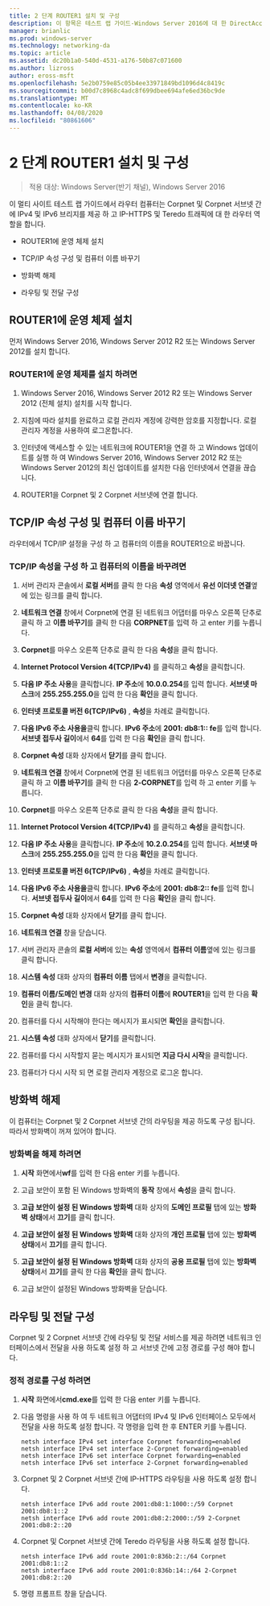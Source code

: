 ```yaml
---
title: 2 단계 ROUTER1 설치 및 구성
description: 이 항목은 테스트 랩 가이드-Windows Server 2016에 대 한 DirectAccess 멀티 사이트 배포 시연의 일부입니다.
manager: brianlic
ms.prod: windows-server
ms.technology: networking-da
ms.topic: article
ms.assetid: dc20b1a0-540d-4531-a176-50b87c071600
ms.author: lizross
author: eross-msft
ms.openlocfilehash: 5e2b0759e85c05b4ee33971849bd1096d4c8419c
ms.sourcegitcommit: b00d7c8968c4adc8f699dbee694afe6ed36bc9de
ms.translationtype: MT
ms.contentlocale: ko-KR
ms.lasthandoff: 04/08/2020
ms.locfileid: "80861606"
---
```

# <a name="step-2-install-and-configure-router1"></a>2 단계 ROUTER1 설치 및 구성

>적용 대상: Windows Server(반기 채널), Windows Server 2016

이 멀티 사이트 테스트 랩 가이드에서 라우터 컴퓨터는 Corpnet 및 Corpnet 서브넷 간에 IPv4 및 IPv6 브리지를 제공 하 고 IP-HTTPS 및 Teredo 트래픽에 대 한 라우터 역할을 합니다.  
  
- ROUTER1에 운영 체제 설치 
  
- TCP/IP 속성 구성 및 컴퓨터 이름 바꾸기  
  
- 방화벽 해제
  
- 라우팅 및 전달 구성
  
## <a name="install-the-operating-system-on-router1"></a>ROUTER1에 운영 체제 설치  
먼저 Windows Server 2016, Windows Server 2012 R2 또는 Windows Server 2012를 설치 합니다.  
  
### <a name="to-install-the-operating-system-on-router1"></a>ROUTER1에 운영 체제를 설치 하려면  
  
1.  Windows Server 2016, Windows Server 2012 R2 또는 Windows Server 2012 (전체 설치) 설치를 시작 합니다.  
  
2.  지침에 따라 설치를 완료하고 로컬 관리자 계정에 강력한 암호를 지정합니다. 로컬 관리자 계정을 사용하여 로그온합니다.  
  
3.  인터넷에 액세스할 수 있는 네트워크에 ROUTER1을 연결 하 고 Windows 업데이트를 실행 하 여 Windows Server 2016, Windows Server 2012 R2 또는 Windows Server 2012의 최신 업데이트를 설치한 다음 인터넷에서 연결을 끊습니다.  
  
4.  ROUTER1을 Corpnet 및 2 Corpnet 서브넷에 연결 합니다.  
  
## <a name="configure-tcpip-properties-and-rename-the-computer"></a>TCP/IP 속성 구성 및 컴퓨터 이름 바꾸기  
라우터에서 TCP/IP 설정을 구성 하 고 컴퓨터의 이름을 ROUTER1으로 바꿉니다.  
  
### <a name="to-configure-tcpip-properties-and-rename-the-computer"></a>TCP/IP 속성을 구성 하 고 컴퓨터의 이름을 바꾸려면  
  
1.  서버 관리자 콘솔에서 **로컬 서버**를 클릭 한 다음 **속성** 영역에서 **유선 이더넷 연결**옆에 있는 링크를 클릭 합니다.  
  
2.  **네트워크 연결** 창에서 Corpnet에 연결 된 네트워크 어댑터를 마우스 오른쪽 단추로 클릭 하 고 **이름 바꾸기**를 클릭 한 다음 **CORPNET**를 입력 하 고 enter 키를 누릅니다.  
  
3.  **Corpnet**를 마우스 오른쪽 단추로 클릭 한 다음 **속성**을 클릭 합니다.  
  
4.  **Internet Protocol Version 4(TCP/IPv4)** 를 클릭하고 **속성**을 클릭합니다.  
  
5.  **다음 IP 주소 사용**을 클릭합니다. **IP 주소**에 **10.0.0.254**를 입력 합니다. **서브넷 마스크**에 **255.255.255.0**을 입력 한 다음 **확인**을 클릭 합니다.  
  
6.  **인터넷 프로토콜 버전 6(TCP/IPv6)** , **속성**을 차례로 클릭합니다.  
  
7.  **다음 IPv6 주소 사용을**클릭 합니다. **IPv6 주소**에 **2001: db8:1:: fe**를 입력 합니다. **서브넷 접두사 길이**에서 **64**를 입력 한 다음 **확인**을 클릭 합니다.  
  
8.  **Corpnet 속성** 대화 상자에서 **닫기**를 클릭 합니다.  
  
9. **네트워크 연결** 창에서 Corpnet에 연결 된 네트워크 어댑터를 마우스 오른쪽 단추로 클릭 하 고 **이름 바꾸기**를 클릭 한 다음 **2-CORPNET**를 입력 하 고 enter 키를 누릅니다.  
  
10. **Corpnet**를 마우스 오른쪽 단추로 클릭 한 다음 **속성**을 클릭 합니다.  
  
11. **Internet Protocol Version 4(TCP/IPv4)** 를 클릭하고 **속성**을 클릭합니다.  
  
12. **다음 IP 주소 사용**을 클릭합니다. **IP 주소**에 **10.2.0.254**를 입력 합니다. **서브넷 마스크**에 **255.255.255.0**을 입력 한 다음 **확인**을 클릭 합니다.  
  
13. **인터넷 프로토콜 버전 6(TCP/IPv6)** , **속성**을 차례로 클릭합니다.  
  
14. **다음 IPv6 주소 사용을**클릭 합니다. **IPv6 주소**에 **2001: db8:2:: fe**를 입력 합니다. **서브넷 접두사 길이**에서 **64**를 입력 한 다음 **확인**을 클릭 합니다.  
  
15. **Corpnet 속성** 대화 상자에서 **닫기**를 클릭 합니다.  
  
16. **네트워크 연결** 창을 닫습니다.  
  
17. 서버 관리자 콘솔의 **로컬 서버**에 있는 **속성** 영역에서 **컴퓨터 이름**옆에 있는 링크를 클릭 합니다.  
  
18. **시스템 속성** 대화 상자의 **컴퓨터 이름** 탭에서 **변경**을 클릭합니다.  
  
19. **컴퓨터 이름/도메인 변경** 대화 상자의 **컴퓨터 이름**에 **ROUTER1**을 입력 한 다음 **확인**을 클릭 합니다.  
  
20. 컴퓨터를 다시 시작해야 한다는 메시지가 표시되면 **확인**을 클릭합니다.  
  
21. **시스템 속성** 대화 상자에서 **닫기**를 클릭합니다.  
  
22. 컴퓨터를 다시 시작할지 묻는 메시지가 표시되면 **지금 다시 시작**을 클릭합니다.  
  
23. 컴퓨터가 다시 시작 되 면 로컬 관리자 계정으로 로그온 합니다.  
  
## <a name="turn-off-the-firewall"></a>방화벽 해제  
이 컴퓨터는 Corpnet 및 2 Corpnet 서브넷 간의 라우팅을 제공 하도록 구성 됩니다. 따라서 방화벽이 꺼져 있어야 합니다.  
  
### <a name="to-turn-off-the-firewall"></a>방화벽을 해제 하려면  
  
1.  **시작** 화면에서**wf**를 입력 한 다음 enter 키를 누릅니다.  
  
2.  고급 보안이 포함 된 Windows 방화벽의 **동작** 창에서 **속성**을 클릭 합니다.  
  
3.  **고급 보안이 설정 된 Windows 방화벽** 대화 상자의 **도메인 프로필** 탭에 있는 **방화벽 상태**에서 **끄기**를 클릭 합니다.  
  
4.  **고급 보안이 설정 된 Windows 방화벽** 대화 상자의 **개인 프로필** 탭에 있는 **방화벽 상태**에서 **끄기**를 클릭 합니다.  
  
5.  **고급 보안이 설정 된 Windows 방화벽** 대화 상자의 **공용 프로필** 탭에 있는 **방화벽 상태**에서 **끄기**를 클릭 한 다음 **확인**을 클릭 합니다.  
  
6.  고급 보안이 설정된 Windows 방화벽을 닫습니다.  
  
## <a name="configure-routing-and-forwarding"></a>라우팅 및 전달 구성  
Corpnet 및 2 Corpnet 서브넷 간에 라우팅 및 전달 서비스를 제공 하려면 네트워크 인터페이스에서 전달을 사용 하도록 설정 하 고 서브넷 간에 고정 경로를 구성 해야 합니다.  
  
### <a name="to-configure-static-routes"></a>정적 경로를 구성 하려면  
  
1.  **시작** 화면에서**cmd.exe**를 입력 한 다음 enter 키를 누릅니다.  
  
2.  다음 명령을 사용 하 여 두 네트워크 어댑터의 IPv4 및 IPv6 인터페이스 모두에서 전달을 사용 하도록 설정 합니다. 각 명령을 입력 한 후 ENTER 키를 누릅니다.  
  
    ```  
    netsh interface IPv4 set interface Corpnet forwarding=enabled  
    netsh interface IPv4 set interface 2-Corpnet forwarding=enabled  
    netsh interface IPv6 set interface Corpnet forwarding=enabled  
    netsh interface IPv6 set interface 2-Corpnet forwarding=enabled  
    ```  
  
3.  Corpnet 및 2 Corpnet 서브넷 간에 IP-HTTPS 라우팅을 사용 하도록 설정 합니다.  
  
    ```  
    netsh interface IPv6 add route 2001:db8:1:1000::/59 Corpnet 2001:db8:1::2  
    netsh interface IPv6 add route 2001:db8:2:2000::/59 2-Corpnet 2001:db8:2::20  
    ```  
  
4.  Corpnet 및 Corpnet 서브넷 간에 Teredo 라우팅을 사용 하도록 설정 합니다.  
  
    ```  
    netsh interface IPv6 add route 2001:0:836b:2::/64 Corpnet 2001:db8:1::2  
    netsh interface IPv6 add route 2001:0:836b:14::/64 2-Corpnet 2001:db8:2::20  
    ```  
  
5.  명령 프롬프트 창을 닫습니다.
